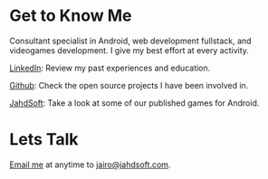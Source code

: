 <amp-img width="504" height="378" layout="responsive" src="assets/images/deploying-software.jpg"></amp-img>

# Get to Know Me

Consultant specialist in Android, web development fullstack, and videogames development. I give my best effort at every activity.

[LinkedIn](https://pe.linkedin.com/in/jairohonorio): Review my past experiences and education.


[Github](https://github.com/jahd2602): Check the open source projects I have been involved in.

[JahdSoft](http://www.jahdsoft.com): Take a look at some of our published games for Android.

# Lets Talk

[Email me](mailto:jairo@jahdsoft.com) at anytime to [jairo@jahdsoft.com](mailto:jairo@jahdsoft.com).
